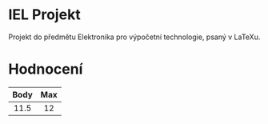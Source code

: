 # IEL Projekt
Projekt do předmětu Elektronika pro výpočetní technologie, psaný v LaTeXu.

# Hodnocení
| Body | Max |
|:----:|:---:|
| 11.5 |  12 |
